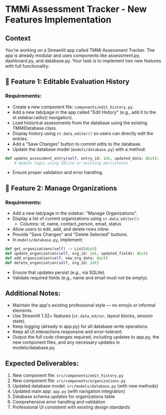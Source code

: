 # TMMi Assessment Tracker - New Features Implementation


## Context
You're working on a Streamlit app called TMMi Assessment Tracker. The app is already modular and uses components like assessment.py, dashboard.py, and database.py. Your task is to implement two new features with full functionality:


## 🔧 Feature 1: Editable Evaluation History



### Requirements:
- Create a new component file: `components/edit_history.py`.
- Add a new tab/page in the app called "Edit History" (e.g., add it to the st.sidebar.radio() navigation).
- Load historical assessments from the database using the existing TMMiDatabase class.
- Display history using `st.data_editor()` so users can directly edit the entries.
- Add a "Save Changes" button to commit edits to the database.
- Update the database model (`models/database.py`) with a method:

```python
def update_assessment_entry(self, entry_id: int, updated_data: dict):
    # Update logic using SQLite or existing persistence
```

- Ensure proper validation and error handling.


## 🏢 Feature 2: Manage Organizations



### Requirements:
- Add a new tab/page in the sidebar: "Manage Organizations".
- Display a list of current organizations using `st.data_editor()`:
  - Columns: id, name, contact_person, email, status
- Allow users to edit, add, and delete rows inline.
- Provide "Save Changes" and "Delete Selected" buttons.
- In `models/database.py`, implement:

```python
def get_organizations(self) -> List[dict]
def update_organization(self, org_id: int, updated_fields: dict)
def add_organization(self, new_org_data: dict)
def delete_organization(self, org_id: int)
```

- Ensure that updates persist (e.g., via SQLite).
- Validate required fields (e.g., name and email must not be empty).


## Additional Notes:
- Maintain the app's existing professional style — no emojis or informal elements.
- Use Streamlit 1.32+ features (`st.data_editor`, layout blocks, session state).
- Keep logging (already in app.py) for all database write operations.
- Keep all UI interactions responsive and error-tolerant.
- Output the full code changes required, including updates to app.py, the new component files, and any necessary updates in models/database.py.


## Expected Deliverables:
1. New component file: `src/components/edit_history.py`
2. New component file: `src/components/organizations.py`
3. Updated database model: `src/models/database.py` (with new methods)
4. Updated main app: `app.py` (with navigation integration)
5. Database schema updates for organizations table
6. Comprehensive error handling and validation
7. Professional UI consistent with existing design standards